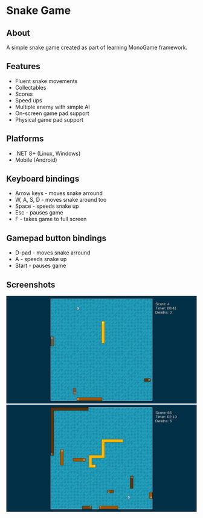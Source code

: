 # Snake Game

## About

A simple snake game created as part of learning MonoGame framework.

## Features

* Fluent snake movements
* Collectables
* Scores
* Speed ups
* Multiple enemy with simple AI
* On-screen game pad support
* Physical game pad support

## Platforms

* .NET 8+ (Linux, Windows)
* Mobile (Android)

## Keyboard bindings

* Arrow keys - moves snake arround
* W, A, S, D - moves snake around too
* Space - speeds snake up
* Esc - pauses game
* F - takes game to full screen

## Gamepad button bindings

* D-pad - moves snake arround
* A - speeds snake up
* Start - pauses game

## Screenshots

![Screenshot](/images/screenshot1.png)
![Screenshot](/images/screenshot2.png)
